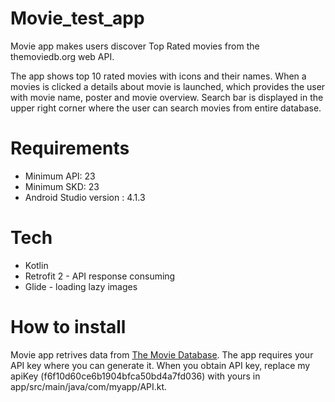 # Movie_test_app

Movie app makes users discover Top Rated movies from the themoviedb.org web API.

The app shows top 10 rated movies with icons and their names. When a movies is clicked a details about movie is launched, which provides the user with movie name, poster and movie overview.
Search bar is displayed in the upper right corner where the user can search movies from entire database.

# Requirements

* Minimum API: 23
* Minimum SKD: 23
* Android Studio version : 4.1.3

# Tech

* Kotlin
* Retrofit 2 - API response consuming
* Glide - loading lazy images

# How to install

Movie app retrives data from [The Movie Database](http://themoviedb.org/documentation/api). The app requires your API key where you can generate it.
When you obtain API key, replace my apiKey (f6f10d60ce6b1904bfca50bd4a7fd036) with yours in app/src/main/java/com/myapp/API.kt.

